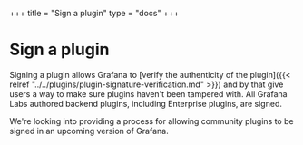 +++
title = "Sign a plugin"
type = "docs"
+++

# Sign a plugin

Signing a plugin allows Grafana to [verify the authenticity of the plugin]({{< relref "../../plugins/plugin-signature-verification.md" >}}) and by that give users a way to make sure plugins haven't been tampered with. All Grafana Labs authored backend plugins, including Enterprise plugins, are signed.

We're looking into providing a process for allowing community plugins to be signed in an upcoming version of Grafana.
